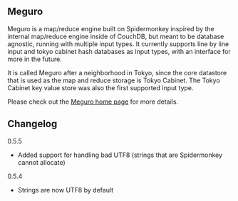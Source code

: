 ## Meguro 

Meguro is a map/reduce engine built on Spidermonkey inspired by the internal
map/reduce engine inside of CouchDB, but meant to be database agnostic, running
with multiple input types. It currently supports line by line input and tokyo
cabinet hash databases as input types, with an interface for more in the future.

It is called Meguro after a neighborhood in Tokyo, since the core datastore
that is used as the map and reduce storage is Tokyo Cabinet.  The Tokyo Cabinet
key value store was also the first supported input type.

Please check out the [Meguro home page](http://www.sevenforge.com/meguro 
"Meguro Home Page") for more details.

## Changelog

0.5.5  
  * Added support for handling bad UTF8 (strings that are Spidermonkey cannot allocate)

0.5.4  
  * Strings are now UTF8 by default
